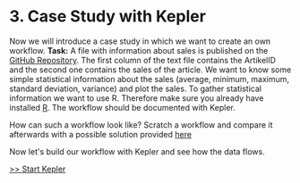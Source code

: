 # 3. Case Study with Kepler

Now we will introduce a case study in which we want to create an own workflow.
**Task:**
A file with information about sales is published on the [GitHub Repository](https://raw.githubusercontent.com/PAULUAPAUL/MOSD_Project/master/umsatz.txt). The first column of the text file contains the ArtikelID and the second one contains the sales of the article. We want to know some simple statistical information about the sales (average, minimum, maximum, standard deviation, variance) and plot the sales. To gather statistical information we want to use R. Therefore make sure you already have installed [R](https://cran.r-project.org/bin/windows/base/). The workflow should be documented with Kepler.

How can such a workflow look like? Scratch a workflow and compare it afterwards with a possible solution provided [here](./Script/3_solution_1.md)

Now let's build our workflow with Kepler and see how the data flows.

[>> Start Kepler](./3_kepler_start.md)
